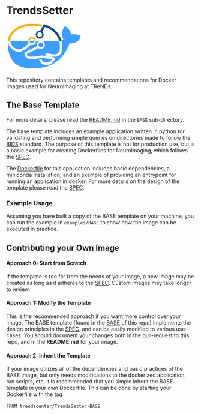 # TrendsSetter
<img src="./docker_trends.png" width="200px" /> 

This repository contains templates and recommendations for Docker Images used for NeuroImaging at TReNDs. 

## The Base Template

For more details, please read the [README.md](./BASE/README.md) in the `BASE` sub-directory. 

The base template includes an example application written in python for validating and performing simple queries on directories made to follow the [BIDS](https://bids-specification.readthedocs.io/en/stable/) standard. The purpose of this template is not for production use, but is a basic example for creating Dockerfiles for NeuroImaging, which follows the [SPEC](../trendssetter_spec_current.pdf). 

The [Dockerfile](./Dockerfile) for this application includes basic dependencies, a miniconda installation, and an example of providing an entrypoint for running an application in docker. For more details on the design of the template please read the [SPEC](../trendssetter_spec_current.pdf).

### Example Usage

Assuming you have built a copy of the BASE template on your machine, you can run the example in `examples/BASE` to show how the image can be executed in practice. 

## Contributing your Own Image

#### Approach 0: Start from Scratch
If the template is too far from the needs of your image, a new image may be created as long as it adheres to the [SPEC](../trendssetter_spec_current.pdf). Custom images may take longer to review. 

#### Approach 1: Modify the Template

This is the recommended approach if you want more control over your image. The BASE template (found in the [BASE](directory) of this repo) implements the design principles in the [SPEC](../trendssetter_spec_current.pdf), and can be easily modified to various use-cases. You should document your changes both in the pull-request to this repo, and in the **README.md** for your image. 

#### Approach 2: Inherit the Template

If your image utilizes all of the dependencies and basic practices of the BASE image, but only needs modifications to the dockerized application, run scripts, etc, it is recommended that you simple inherit the BASE template in your own Dockerfile. This can be done by starting your Dockerfile with the tag

`FROM trendscenter/TrendsSetter-BASE`